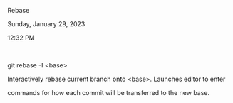 Rebase

Sunday, January 29, 2023

12:32 PM

 

git rebase -I \<base\>

Interactively rebase current branch onto \<base\>. Launches editor to enter

commands for how each commit will be transferred to the new base.
